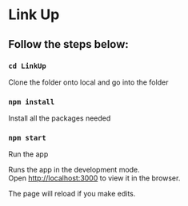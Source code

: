 # Link Up #

## Follow the steps below:

### `cd LinkUp`
Clone the folder onto local and go into the folder 

### `npm install`
Install all the packages needed

### `npm start` ###
Run the app

Runs the app in the development mode.<br />
Open [http://localhost:3000](http://localhost:3000) to view it in the browser.

The page will reload if you make edits.<br />
